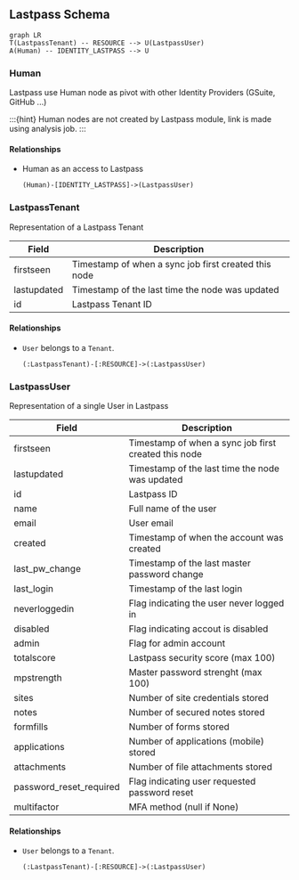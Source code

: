 ## Lastpass Schema

```mermaid
graph LR
T(LastpassTenant) -- RESOURCE --> U(LastpassUser)
A(Human) -- IDENTITY_LASTPASS --> U
```


### Human

Lastpass use Human node as pivot with other Identity Providers (GSuite, GitHub ...)

:::{hint}
Human nodes are not created by Lastpass module, link is made using analysis job.
:::

#### Relationships

- Human as an access to Lastpass
    ```
    (Human)-[IDENTITY_LASTPASS]->(LastpassUser)
    ```


### LastpassTenant

Representation of a Lastpass Tenant

| Field | Description |
|-------|--------------|
| firstseen| Timestamp of when a sync job first created this node  |
| lastupdated |  Timestamp of the last time the node was updated |
| id | Lastpass Tenant ID |

#### Relationships
- `User` belongs to a `Tenant`.
    ```
    (:LastpassTenant)-[:RESOURCE]->(:LastpassUser)
    ```


### LastpassUser

Representation of a single User in Lastpass

| Field | Description |
|-------|--------------|
| firstseen| Timestamp of when a sync job first created this node  |
| lastupdated |  Timestamp of the last time the node was updated |
| id | Lastpass ID |
| name | Full name of the user |
| email | User email |
| created | Timestamp of when the account was created |
| last_pw_change | Timestamp of the last master password change |
| last_login | Timestamp of the last login |
| neverloggedin | Flag indicating the user never logged in |
| disabled | Flag indicating accout is disabled |
| admin | Flag for admin account |
| totalscore | Lastpass security score (max 100) |
| mpstrength | Master password strenght (max 100) |
| sites | Number of site credentials stored |
| notes | Number of secured notes stored |
| formfills | Number of forms stored |
| applications | Number of applications (mobile) stored |
| attachments | Number of file attachments stored |
| password_reset_required | Flag indicating user requested password reset |
| multifactor | MFA method (null if None) |

#### Relationships
- `User` belongs to a `Tenant`.
    ```
    (:LastpassTenant)-[:RESOURCE]->(:LastpassUser)
    ```
